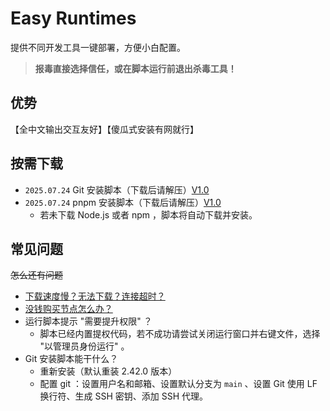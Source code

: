 # Easy Runtimes
提供不同开发工具一键部署，方便小白配置。
> **报毒直接选择信任，或在脚本运行前退出杀毒工具！**

## 优势
【全中文输出交互友好】【傻瓜式安装有网就行】

## 按需下载
- `2025.07.24` Git 安装脚本（下载后请解压）[V1.0](https://yuyudifiesh.github.io/easy-runtimes/downloads/git/v1_0.zip)
- `2025.07.24` pnpm 安装脚本（下载后请解压）[V1.0](https://yuyudifiesh.github.io/easy-runtimes/downloads/npm/pnpmv1_0.zip)
  - 若未下载 Node.js 或者 npm ，脚本将自动下载并安装。

## 常见问题
~~怎么还有问题~~

- [下载速度慢？无法下载？连接超时？](https://cn.bing.com/search?q=%E5%A6%82%E4%BD%95%E7%BF%BB%E5%A2%99+-csdn)
- [没钱购买节点怎么办？](https://cn.bing.com/search?q=%E6%B2%A1%E9%92%B1%E6%80%8E%E4%B9%88%E5%8A%9E)
- 运行脚本提示 "需要提升权限" ？
  - 脚本已经内置提权代码，若不成功请尝试关闭运行窗口并右键文件，选择 "以管理员身份运行" 。
- Git 安装脚本能干什么？
  - 重新安装（默认重装 2.42.0 版本）
  - 配置 git ：设置用户名和邮箱、设置默认分支为 `main` 、设置 Git 使用 LF 换行符、生成 SSH 密钥、添加 SSH 代理。
